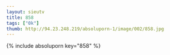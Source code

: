 ```yaml
--- 
layout: sieutv
title: 858
tags: ["0k"]
thumb: http://94.23.248.219/absoluporn-1/image/002/858.jpg
---
```

{% include absoluporn key="858" %} 
